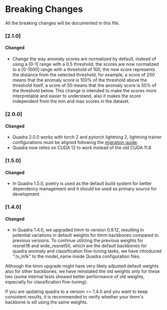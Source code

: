 # Breaking Changes
All the breaking changes will be documented in this file.

### [2.1.0]

#### Changed

- Change the way anomaly scores are normalized by default, instead of using a [0-1] range with a 0.5 threshold, the scores are now normalized to a [0-1000] range with a threshold of 100, the new score represents the distance from the selected threshold, for example, a score of 200 means that the anomaly score is 100% of the threshold above the threshold itself, a score of 50 means that the anomaly score is 50% of the threshold below. This change is intended to make the scores more interpretable and easier to understand, also it makes the score independent from the min and max
scores in the dataset.

### [2.0.0]

#### Changed

- Quadra 2.0.0 works with torch 2 and pytorch lightning 2, lightning trainer configurations must be aligned following the [migration guide](https://lightning.ai/docs/pytorch/LTS/upgrade/migration_guide.html).
- Quadra now relies on CUDA 12 to work instead of the old CUDA 11.6

### [1.5.0]

#### Changed

- In Quadra 1.5.0, poetry is used as the default build system for better dependency management and it should be used as primary source for development.

### [1.4.0]

#### Changed

- In Quadra 1.4.0, we upgraded timm to version 0.9.12, resulting in potential variations in default weights for timm backbones compared to previous versions. To continue utilizing the previous weights for resnet18 and wide_resnet50, which are the default backbones for quadra anomaly and classification fine-tuning tasks, we have introduced ".tv_in1k" to the model_name inside Quadra configuration files.

Although the timm upgrade might have very likely adjusted default weights also for other backbones, we have reinstated the old weights only for these two (some internal tests showed better performance of old weights, especially for classification fine-tuning).

If you are updating quadra to a version >= 1.4.0 and you want to keep consistent results, it is recommended to verify whether your timm's backbone is sill using the same weights.